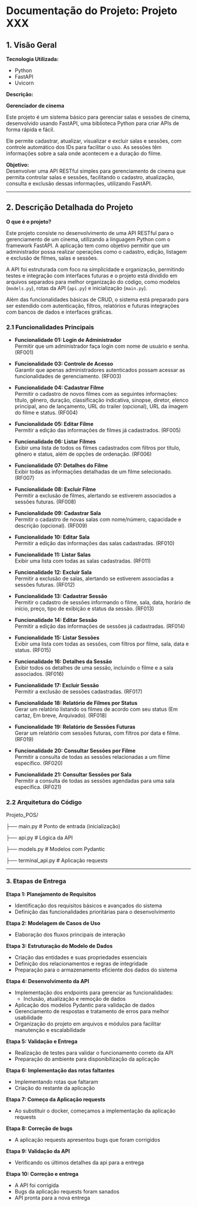 # Documentação do Projeto: Projeto XXX

## 1. Visão Geral

**Tecnologia Utilizada:**

- Python  
- FastAPI  
- Uvicorn  
  

**Descrição:**  

**Gerenciador de cinema**

Este projeto é um sistema básico para gerenciar salas e sessões de cinema, desenvolvido usando FastAPI, uma biblioteca Python para criar APIs de forma rápida e fácil.

Ele permite cadastrar, atualizar, visualizar e excluir salas e sessões, com controle automático dos IDs para facilitar o uso. As sessões têm informações sobre a sala onde acontecem e a duração do filme.

**Objetivo:**  
Desenvolver uma API RESTful simples para gerenciamento de cinema que permita controlar salas e sessões, facilitando o cadastro, atualização, consulta e exclusão dessas informações, utilizando FastAPI.

---

## 2. Descrição Detalhada do Projeto

**O que é o projeto?**

Este projeto consiste no desenvolvimento de uma API RESTful para o gerenciamento de um cinema, utilizando a linguagem Python com o framework FastAPI. A aplicação tem como objetivo permitir que um administrador possa realizar operações como o cadastro, edição, listagem e exclusão de filmes, salas e sessões.

A API foi estruturada com foco na simplicidade e organização, permitindo testes e integração com interfaces futuras e o projeto está dividido em arquivos separados para melhor organização do código, como modelos (`models.py`), rotas da API (`api.py`) e inicialização (`main.py`).

Além das funcionalidades básicas de CRUD, o sistema está preparado para ser estendido com autenticação, filtros, relatórios e futuras integrações com bancos de dados e interfaces gráficas.

### 2.1 Funcionalidades Principais

- **Funcionalidade 01: Login de Administrador**  
  Permitir que um administrador faça login com nome de usuário e senha. (RF001)

- **Funcionalidade 03: Controle de Acesso**  
  Garantir que apenas administradores autenticados possam acessar as funcionalidades de gerenciamento. (RF003)

- **Funcionalidade 04: Cadastrar Filme**  
  Permitir o cadastro de novos filmes com as seguintes informações: título, gênero, duração, classificação indicativa, sinopse, diretor, elenco principal, ano de lançamento, URL do trailer (opcional), URL da imagem do filme e status. (RF004)

- **Funcionalidade 05: Editar Filme**  
  Permitir a edição das informações de filmes já cadastrados. (RF005)

- **Funcionalidade 06: Listar Filmes**  
  Exibir uma lista de todos os filmes cadastrados com filtros por título, gênero e status, além de opções de ordenação. (RF006)

- **Funcionalidade 07: Detalhes do Filme**  
  Exibir todas as informações detalhadas de um filme selecionado. (RF007)

- **Funcionalidade 08: Excluir Filme**  
  Permitir a exclusão de filmes, alertando se estiverem associados a sessões futuras. (RF008)

- **Funcionalidade 09: Cadastrar Sala**  
  Permitir o cadastro de novas salas com nome/número, capacidade e descrição (opcional). (RF009)

- **Funcionalidade 10: Editar Sala**  
  Permitir a edição das informações das salas cadastradas. (RF010)

- **Funcionalidade 11: Listar Salas**  
  Exibir uma lista com todas as salas cadastradas. (RF011)

- **Funcionalidade 12: Excluir Sala**  
  Permitir a exclusão de salas, alertando se estiverem associadas a sessões futuras. (RF012)

- **Funcionalidade 13: Cadastrar Sessão**  
  Permitir o cadastro de sessões informando o filme, sala, data, horário de início, preço, tipo de exibição e status da sessão. (RF013)

- **Funcionalidade 14: Editar Sessão**  
  Permitir a edição das informações de sessões já cadastradas. (RF014)

- **Funcionalidade 15: Listar Sessões**  
  Exibir uma lista com todas as sessões, com filtros por filme, sala, data e status. (RF015)

- **Funcionalidade 16: Detalhes da Sessão**  
  Exibir todos os detalhes de uma sessão, incluindo o filme e a sala associados. (RF016)

- **Funcionalidade 17: Excluir Sessão**  
  Permitir a exclusão de sessões cadastradas. (RF017)

- **Funcionalidade 18: Relatório de Filmes por Status**  
  Gerar um relatório listando os filmes de acordo com seu status (Em cartaz, Em breve, Arquivado). (RF018)

- **Funcionalidade 19: Relatório de Sessões Futuras**  
  Gerar um relatório com sessões futuras, com filtros por data e filme. (RF019)

- **Funcionalidade 20: Consultar Sessões por Filme**  
  Permitir a consulta de todas as sessões relacionadas a um filme específico. (RF020)

- **Funcionalidade 21: Consultar Sessões por Sala**  
  Permitir a consulta de todas as sessões agendadas para uma sala específica. (RF021)


### 2.2 Arquitetura do Código


Projeto_POS/

├── main.py            # Ponto de entrada (inicialização)

├── api.py             # Lógica da API 

├── models.py          # Modelos com Pydantic

├── terminal_api.py    # Aplicação requests



---



### 3. Etapas de Entrega

**Etapa 1: Planejamento de Requisitos**  
- Identificação dos requisitos básicos e avançados do sistema  
- Definição das funcionalidades prioritárias para o desenvolvimento  

**Etapa 2: Modelagem de Casos de Uso**  
- Elaboração dos fluxos principais de interação  

**Etapa 3: Estruturação do Modelo de Dados**  
- Criação das entidades e suas propriedades essenciais  
- Definição dos relacionamentos e regras de integridade  
- Preparação para o armazenamento eficiente dos dados do sistema  

**Etapa 4: Desenvolvimento da API**  
- Implementação dos endpoints para gerenciar as funcionalidades:  
  - Inclusão, atualização e remoção de dados    
- Aplicação dos modelos Pydantic para validação de dados  
- Gerenciamento de respostas e tratamento de erros para melhor usabilidade  
- Organização do projeto em arquivos e módulos para facilitar manutenção e escalabilidade  

**Etapa 5: Validação e Entrega**  
- Realização de testes para validar o funcionamento correto da API   
- Preparação do ambiente para disponibilização da aplicação  

**Etapa 6: Implementação das rotas faltantes**  

- Implementando rotas que faltaram
- Criação do restante da aplicação

**Etapa 7: Começo da Aplicação requests**

- Ao substituir o docker, começamos a implementação da aplicação requests

**Etapa 8: Correção de bugs**  

- A aplicação requests apresentou bugs que foram corrigidos

**Etapa 9: Validação da API**  

- Verificando os últimos detalhes da api para a entrega

**Etapa 10: Correção e entrega**  

- A API foi corrigida
- Bugs da aplicação requests foram sanados
- API pronta para a nova entrega
